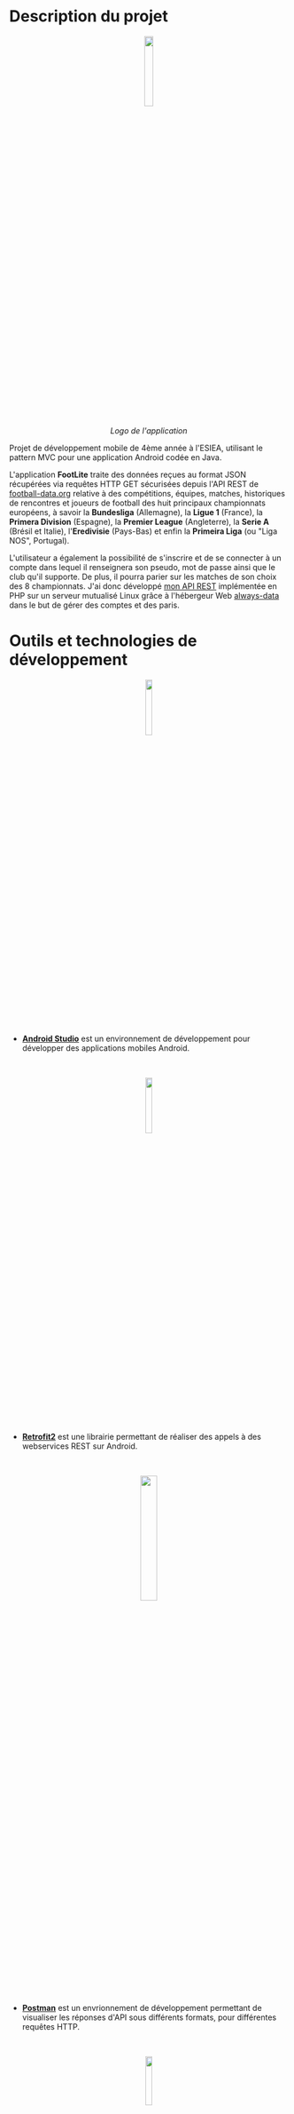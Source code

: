 
# Description du projet

<p align="center"><img src="https://image.noelshack.com/fichiers/2019/47/6/1574517326-20191123-144951.jpg" width="18%"><br><i><legend>Logo de l'application</legend></i></p>

Projet de développement mobile de 4ème année à l'ESIEA, utilisant le pattern MVC pour une application Android codée en Java.

L'application **FootLite** traite des données reçues au format JSON récupérées via requêtes HTTP GET sécurisées depuis l'API REST de <a href="https://www.football-data.org/">football-data.org</a> relative à des compétitions, équipes, matches, historiques de rencontres et joueurs de football des huit principaux championnats européens, à savoir la **Bundesliga** (Allemagne), la **Ligue 1** (France), la **Primera Division** (Espagne), la **Premier League** (Angleterre), la **Serie A** (Brésil et Italie), l'**Eredivisie** (Pays-Bas) et enfin la **Primeira Liga** (ou "Liga NOS", Portugal).

L'utilisateur a également la possibilité de s'inscrire et de se connecter à un compte dans lequel il renseignera son pseudo, mot de passe ainsi que le club qu'il supporte. De plus, il pourra parier sur les matches de son choix des 8 championnats.
J'ai donc développé <a href="https://github.com/StephSako/FootLite-PHP-REST-API">mon API REST</a> implémentée en PHP sur un serveur mutualisé Linux grâce à l'hébergeur Web <a href="https://www.alwaysdata.com/fr/">always-data</a> dans le but de gérer des comptes et des paris.

# Outils et technologies de développement

<p align="center"><img src="https://uploads-ssl.webflow.com/5b2117aebeee55aa5a8260df/5b3ad6f600c8d86a49530010_android-studio.png" width="16%"></p>

- **<a href="https://developer.android.com/studio">Android Studio</a>** est un environnement de développement pour développer des applications mobiles Android.
<br>
<p align="center"><img src="https://miro.medium.com/max/1030/0*0RDQH_SlaGamudtr.jpg" width="16%"></p>

- **<a href="https://square.github.io/retrofit/">Retrofit2</a>** est une librairie permettant de réaliser des appels à des webservices REST sur Android.
<br>
<p align="center"><img src="https://huddle.eurostarsoftwaretesting.com/wp-content/uploads/2018/10/pm-logo-vert.png" width="24%"></p>

- **<a href="https://www.getpostman.com/">Postman</a>** est un envrionnement de développement permettant de visualiser les réponses d'API sous différents formats, pour différentes requêtes HTTP.
<br>
<p align="center"><img src="https://www.primefaces.org/wp-content/uploads/2016/10/feature-8.png" width="15%"></p>

- **<a href="https://www.getpostman.com/">Material design</a>** est un ensemble de règles de design proposées par Google et qui s'appliquent à l'interface graphique des logiciels et applications.

## Consignes et fonctionnalités implémentées :
  - Une quinzaine d'écrans (4 activités et 12 fragments)
  - Utilisation de *RecyclerView*, *ViewPager*, *WebView*, *GoogleMap*, *ProgressBar* stylisés
   - Une dizaine d'appels WebService :
	   - API REST de football avec méthodes HTTP @GET
	   - API REST développée en PHP et hébergée sur un serveur Linux avec méthodes HTTP @GET & @POST (gestions des comptes et paris sportifs)
   - Stockage des données en cache :
	   - SharedPreferences
	   - Base de données locale SQLite
   - Architecture MVC
   - SplashScreen au démarrage de l'application
   - GitFlow respecté (master → developp → features → #...)
   - Animations entre les écrans
   - Option de recherche d'équipes dans la BDD locale
   - Utilisation du Material Design & migration vers androidx
   - Préférences SharedPreferences :
		- Affichage des logos
		- Activation de la mise en cache au démarrage de l'application

## Navigation dans l'application :
L'application **FootLite** est composée des vues suivantes :
* Activité principale composée d'une *Navigation Drawer* permettant la navigation entre chaque championnats et activités listés ci-dessous
* Activités de connexion & d'inscription à un compte FootLite
* Fragment principal listant les matches de la saison de l'équipe supportée
* Fragment détaillant un match (boutons de paris, score, dates, historique des rencontres, ...)
* Fragment d'une compétition composée d'un *ViewPager* de deux fragments :
	* son classement
	* les matches de toutes ses équipes
* Fragment détaillant une équipe à l'aide d'un *ViewPager* composé de 4 fragments :
	- les matches de la saison
	- l'équipe (joueurs et staff)
	- carte *Google Maps* situant le club avec le nom du stade
	- page Web officiel du club affiché
* Fragment présentant un joueur
* Activité de recherche d'une équipe ou de son championnat
* Activité pour effectuer des modifications de son compte FootLite
* Activité des paramètres de l'application
* Fragment des crédits

# API REST - Récupération des données à afficher
Dans l'optique de récupérer un nombre conséquent de données, j'ai choisi l'API REST sportive <a href="https://www.football-data.org/">football-data.org</a>.

<p align="center"><img src="https://www.football-data.org/assets/logo.jpg" width="50%"></p>

Afin d'accéder aux services de l'API, nous devons créer un compte et ainsi obtenir un tocken<sup>1</sup> qui sera passé dans le header de la requête. Tous les WebServices sont à appeler avec la méthode HTTP @GET (pattern *Singleton* & *Facade*). De plus, les requêtes utilisent une couche de transport sécurisée (TSL Connection).

Les contrôleurs sont basés sur le pattern de l'injection de dépendances.

**_ATTENTON : cette API restreint à 10 appels/min. Pour la première utilisation, la mise en cache est activée afin de remplir une première fois la base de données locale. Une fois l'application installée, désactivez-la dans les préférences pour ne plus utiliser 8 appels à chaque redémarrage de l'application._**

<sup>1</sup> *token* : Jeton d'authentification, séquence de lettres et de chiffres en guise de mot de passe pour une authentification forte.

### Structure MVC du code Java

```
+-- app/
|   +-- manifests/
|   |   +-- AndroidManifest.xml
|   +-- java/
|   |   +-- com.example.footballapi/
|   |   |   +-- controleur/
|   |   |   |   +-- (*.java)
|   |   |   +-- model/
|   |   |   |   +-- model_dao/
|   |   |   |   |   +-- (*.java)
|   |   |   |   +-- model_recyclerview/
|   |   |   |   |   +-- classement/
|   |   |   |   |   |   +-- (*.java)
|   |   |   |   |   +-- matches/
|   |   |   |   |   |   +-- (*.java)
|   |   |   |   |   +-- squad/
|   |   |   |   |   |   +-- (*.java)
|   |   |   |   +-- model_retrofit/
|   |   |   |   |   +-- competition/
|   |   |   |   |   |   +-- (*.java)
|   |   |   |   |   +-- player/
|   |   |   |   |   |   +-- (*.java)
|   |   |   |   |   +-- restService/
|   |   |   |   |   |   +-- (*.java)
|   |   |   |   |   +-- team/
|   |   |   |   |   |   +-- (*.java)
|   |   |   |   +-- model_session_manager/
|   |   |   |   |   |   +-- (*.java)
|   |   |   |   +-- model_view_pager/
|   |   |   |   |   |   +-- competition/
|   |   |   |   |   |   |   +-- (*.java)
|   |   |   |   |   |   +-- team/
|   |   |   |   |   |   |   +-- (*.java)
|   |   |   +-- view/
|   |   |   |   +-- activities/
|   |   |   |   |   +-- (*.java)
|   |   |   |   +-- fragments/
|   |   |   |   |   +-- (*.java)
|   +-- res/
|   |   +-- anim/, drawable/, layout/, menu/, values/, xml/
|   |   |   +-- (*.xml)
|   |   +-- mipmap/
|   |   |   +-- (*.png)
+-- svgloader/
+-- Gradle Scripts/
```

# Implémentation d'une API REST en PHP via hébergeur Web (serveur Linux mutualisé)
Afin de pouvoir gérer librement les comptes des utilisateurs ainsi que leurs paris, j'ai choisi de développer une API REST en PHP, grâce aux multiples services que propose l'hébergeur web <a href="https://www.alwaysdata.com/fr/">always-data</a>, afin de réaliser des requêtes HTTP @POST.
Cette solution me permet de stocker et d'avoir accès à 100 Mo de code sur un serveur Linux (notamment grâce à l'accès distant <a href="https://openclassrooms.com/fr/courses/43538-reprenez-le-controle-a-laide-de-linux/41773-la-connexion-securisee-a-distance-avec-ssh">SSH</a>) et de gérer une base de données MySQL.

Voici le schéma relationnel de la base de données :

<p align="center"><img src="https://image.noelshack.com/fichiers/2019/47/4/1574346595-mld-ad.png"></p>

J'ai également structuré mes fichiers de code PHP selon le modèle MVC :

```
+-- www/
|   +-- bet/				Contrôleurs des paris
|   |   +-- *.php
|   +-- supporter/			Contrôleurs des supporters
|   |   +-- *.php
|   +-- config/				Modèle de la BDD
|   |   +-- bdd.php
|   +-- objects/			Modèles
|   |   |   +-- supporter.php
|   |   |   +-- bet.php
|   +-- rest.php
```
*Le fichier* **rest.php** *est chargé de récupérer les données envoyées par les requêtes SQL et de les convertir au bon format JSON.*

Le code est disponible <a href="https://github.com/StephSako/FootLite-PHP-REST-API">ici</a>.

# Enchaînement et compositions des écrans

### SplashScreen
En ouvrant l'application, un SplashScreen apparaît, laissant le temps au programme de mettre en cache<sup>2</sup> les classements et équipes des championnats. Une animation de rotation zoom-dézoom est lancée.

<p align="center"><img src="https://image.noelshack.com/fichiers/2019/47/4/1574369228-screenshot-20191121-214631-footlite.jpg" width="40%"></p>

### Connexion & inscription à son compte FootLite

Voici l'écran de connexion où doivent être renseignés le pseudo et le mot de passe :

<p align="center"><img src="https://image.noelshack.com/fichiers/2019/47/4/1574346856-screenshot-20191120-095852-footlite.jpg" width="40%"></p>

* Cet écran apparaît lorsque l'utilisateur n'est pas connecté, donc lorsque les SharedPreferences relatives au compte sont vides. Après connexion, ses données personnelles ainsi que l'ensemble de ses paris sont mis à jour dans les SharedPreferences (le tableau de paris est donc sérialisé).

Voici l'écran d'inscription où doivent être renseignés le pseudo, le mot de passe et l'équipe supportée en la sélectionnant grâce à un Spinner (les équipes sont récupérées grâce aux données stockées dans la base de données locale SQLite) :

<p align="center"><img src="https://image.noelshack.com/fichiers/2019/47/4/1574346990-screenshot-20191120-095858-footlite.jpg" width="40%"></p>

Il est possible de se déconnecter depuis le drawer. Les données en cache relatives aux comptes sont donc vidées.

## Liste des matches de l'équipe supportée

### Navigation Drawer

Une fois l'utilisateur connecté, le header de la Navigation Drawer se met à jour faisant apparaître le logo de l'équipe supportée ainsi que le nom du supporter.
De plus, ce drawer permet de rechercher une équipe et son championnat, de naviguer entre les différentes compétitions, de modifier son compte FootLite, de gérer les paramètres de l'application, de se déconnecter puis de voir les crédits.

<p align="center"><img src="https://image.noelshack.com/fichiers/2019/47/4/1574351279-nd-up.jpg" width="40%"></p>
<p align="center"><img src="https://image.noelshack.com/fichiers/2019/47/4/1574351282-nd-down.jpg" width="40%"></p>

Le fragment initialisé est une RecyclerView listant les matches de la saison (compétition d'appartenance et potentielle participation à la Ligue des Champions) de l'équipe ainsi supportée. La RecyclerView s'initialise à la date du dernier match joué pour éviter de scroller la liste à date actuelle.

<p align="center"><img src="https://image.noelshack.com/fichiers/2019/47/4/1574351618-screenshot-20191120-100221-footlite.jpg" width="40%"></p>

Les matches terminés sont encadrés en noir, programmés en bleu ciel, annulés en rouge, en live en vert clair puis ceux en pause (mi-temps par exemple) en orange.

## Compétition

En cliquant sur une compétition, l'écran charge un ViewPager révélant le classement et tous les matches de la saison en cours.
Afin de générer les différentes RecyclerView de l'application, j'ai utilisé un pattern Adapter.

<p align="center"><img src="https://image.noelshack.com/fichiers/2019/47/4/1574352699-screenshot-20191120-095816-footlite.jpg" width="35%">
    -
<img src="https://image.noelshack.com/fichiers/2019/47/4/1574352728-screenshot-20191121-145626-footlite.jpg" width="35%"></p>

S'il n'y a pas de connexion Internet, les équipes dans le classement ne sont pas cliquables et un message d'avertissement apparaît.

<p align="center"><img src="https://image.noelshack.com/fichiers/2019/47/4/1574370394-screenshot-20191121-220600-footlite.jpg" width="40%"></p>

## L'équipe

Nous pouvons accéder à cet écran depuis plusieurs sources :
* En recherchant une équipe : une liste apparaît et affiche les équipes correspondant au mot-clef saisi, grâce à une requête SQL réalisée sur la base de données locale. Les boutons permettent d'accéder à sa compétition ou à sa fiche.
<p align="center"><img src="https://image.noelshack.com/fichiers/2019/47/4/1574352962-screenshot-20191120-100201-footlite.jpg" width="40%"></p>

* En cliquant sur le logo de l'équipe supportée dans la NavigationDrawer
* En cliquant sur un item dans les classements

Un ViewPager de 4 fragments nous expose différentes informations :

* une RecyclerView des matches de l'équipe. Il est possible de cliquer sur un match pour accéder à ses détails.
<p align="center"><img src="https://image.noelshack.com/fichiers/2019/47/4/1574353458-screenshot-20191120-125643-footlite.jpg" width="40%"></p>

* une RecyclerView du line-up (joueurs et staff).  Il est possible de cliquer sur un joueur/personnel pour accéder à sa fiche.
<p align="center"><img src="https://image.noelshack.com/fichiers/2019/47/4/1574353491-screenshot-20191120-125653-footlite.jpg" width="40%"></p>

* une carte Google Maps situant le club (librairie **Geocoder**) avec un marker titré du nom du stade (j'ai dû utiliser l'API Maps de Google et m'authentifier grâce à un token)
<p align="center"><img src="https://image.noelshack.com/fichiers/2019/47/4/1574353512-screenshot-20191120-125659-footlite.jpg" width="40%"></p>

* un composant WebView affichant le site officiel du club
<p align="center"><img src="https://image.noelshack.com/fichiers/2019/47/4/1574353592-screenshot-20191120-125704-footlite.jpg" width="40%"></p>

## Fiche d'un match

En cliquant sur un match depuis une RecyclerView, nous avons accès à la fiche d'un match renseignant les logos et noms des deux équipes, la date et stade de la rencontre, le score à la mi-temps ("MT") et à la fin du match, ainsi qu'un historique des dernières rencontres avec le nombre de match disputés, de buts et des statistiques de victoires/défaites matérialisées par des ProgressBar stylisés.

<p align="center"><img src="https://image.noelshack.com/fichiers/2019/47/4/1574353817-screenshot-20191120-184726-footlite.jpg" width="40%"></p>

Le bandeau vert central permet au supporters de parier sur le match en cliquant sur le bouton associé à un potentiel vainqueur. Le nombre de parieurs ainsi que les **côtes** sont renseignés et mis à jour dès le pari effectué.
Il n'est pas possible de parier une seconde fois, ni lorsque le match a un autre statut que *programmé* (autrement dit, un match *suspendu*, *annulé*, *en live* ou *terminé* n'est plus susceptible d'être parié ... tel est le principe du pari sportif 😁).

<p align="center"><img src="https://image.noelshack.com/fichiers/2019/47/4/1574354182-screenshot-20191121-173556-footlite.jpg" width="40%"></p>

## Fiche d'un joueur

Cette fiche détaille des informations personnelles sur le joueur.

<p align="center"><img src="https://image.noelshack.com/fichiers/2019/47/4/1574357233-screenshot-20191120-152920-footlite.jpg" width="40%"></p>

## Modifier son compte FootLite

L'utilisateur a la possibilité de modifier ses informations personnelles telles que son pseudo, mot de passe et équipe supportée. Les inputs sont bloqués le temps que la requête renvoie une réponse.
Les informations sont alors immédiatement mises à jour dans le header du drawer de l'activité principale.

<p align="center"><img src="https://image.noelshack.com/fichiers/2019/47/4/1574354575-screenshot-20191120-125719-footlite.jpg" width="40%"></p>

## Crédits

Une description, les coordonnées du développeur ainsi que le Git du projet sont renseignés.

<p align="center"><img src="https://image.noelshack.com/fichiers/2019/47/4/1574354382-screenshot-20191120-190138-footlite.jpg" width="40%"></p>

## Préférences

<p align="center"><img src="https://image.noelshack.com/fichiers/2019/47/4/1574354681-screenshot-20191121-173557-footlite-convertimage.jpg" width="60%"></p>

**Affichage des images** : l'uilisateur peut choisir d'afficher ou non les logos des clubs dans le classement ainsi que dans l'écran de détails d'une équipe.

<sup>2</sup> **Mise en cache** : l'utlisateur peut choisir d'activer ou non la mise en cache des classements dans la base de données locale au démarrage de l'application.

# Mise en cache des données

### SharedPreferences

Le contrôleur/helper SessionManagerPreferences donne un accès aux données stockées en cache et permet de manager les paramètres et les données du compte FootLite, comme effectuer des opérations de type CRUD , vérifier que l'utilisateur est bien connecté ou vider le cache lors d'une déconnexion.

### DAO (Data Access Object)

L'API me renvoie beaucoup de données que je traite dans mon application, à savoir 8 championnats composés d'une vingtaine d'équipes chacun, elles-mêmes composées de plus de 40 matches et d'une trentaine de joueurs chacune; j'ai décidé de stocker les classements de chaque championnat.

Afin d'assurer une persistance longue des classements, j'ai choisi d'opter pour la DAO qui permet de stocker des données dans une base de données locale SQLite. Voici sa structure :

| Colonne       | Type    | Nullable | Description                                                        |
|:-------------:|:-------:|:--------:|--------------------------------------------------------------------|
| idCompet (PK) | integer | Non      | ID de la compétition associée à l'équipe                           |
| idTeam        | integer | Non      | ID de l'équipe                                                     |
| position      | integer | Non      | Position de l'équipe dans le classement de la compétition associée |
| nomTeam       | text    | Non      | Nom de l'équipe                                                    |
| diff          | integer | Non      | Différence de buts de l'équipe (NbButsMarqués - NbButsConcédés)    |
| points        | integer | Non      | Points de l'équipe dans le classement de la compétition associée   |
| crest         | text    | Oui      | URL de l'image de l'équipe (format SVG, PNG ou GIF)                |

Au démarrage, s'il y a Internet et que l'utilisateur a activé cette fonctionnalité dans les préférences, la base de données locale est mise à jour.

# Problèmes rencontrés

### API
Des informations ne sont pas fournies par l'API comme certaines URL d'images pour des équipes ainsi que pour les matches. Par conséquent, j'ai opté pour la création d'un helper qui fournit les URL d'images manquantes en passant le nom de l'équipe en paramètre.
De plus, le championnat brésilien a lieu de Mai à Décembre; les matches ne sont plus consultables en dehors de cette plage.
<br>
### URL d'images

Charger des images au format SVG depuis une URL est une tâche compliquée. J'ai d'abord recherché du côté de Glide et de la librairie svg:android, mais les images ne s'affichaient pas correctement. J'ai finalement trouvé une <a href="https://github.com/ar-android/AndroidSvgLoader">librairie</a> qui parse et affiche les images dans des ImageView correctement (il faut parfois faire des va-et-vient avec les RecyclerView pour les afficher).
